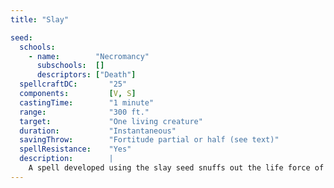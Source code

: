 ```yaml
---
title: "Slay"

seed:
  schools:
    - name:        "Necromancy"
      subschools:  []
      descriptors: ["Death"]
  spellcraftDC:       "25"
  components:         [V, S]
  castingTime:        "1 minute"
  range:              "300 ft."
  target:             "One living creature"
  duration:           "Instantaneous"
  savingThrow:        "Fortitude partial or half (see text)"
  spellResistance:    "Yes"
  description:        |
    A spell developed using the slay seed snuffs out the life force of a living creature, killing it instantly. The slay seed kills a creature of up to 80 HD. The subject is entitled to a Fortitude saving throw to survive the attack. If the save is successful, it instead takes 3d6+20 points of damage. For each additional 80 HD affected (or each additional creature affected), increase the Spellcraft DC by +8. Alternatively, a caster can use the slay seed in an epic spell to suppress the life force of the target by bestowing 2d4 negative levels on the target (or half as many negative levels on a successful Fortitude save). For each additional 1d4 negative levels bestowed, increase the Spellcraft DC by +4. If the subject has at least as many negative levels as Hit Dice, it dies. If the subject survives and the negative levels persist for 24 hours or longer, the subject must make another Fortitude saving throw, or the negative levels are converted to actual level loss.
---
```

